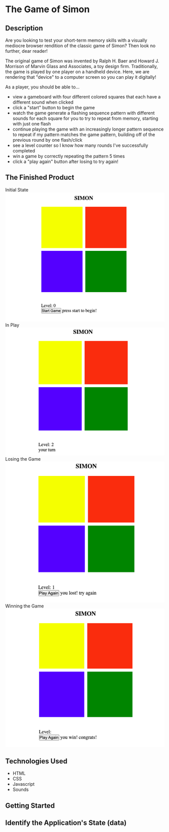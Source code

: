 # The Game of Simon

## Description

Are you looking to test your short-term memory skills with a visually mediocre browser rendition of the classic game of Simon? Then look no further, dear reader! 

The original game of Simon was invented by Ralph H. Baer and Howard J. Morrison of Marvin Glass and Associates, a toy design firm. Traditionally, the game is played by one player on a handheld device. Here, we are rendering that "device" to a computer screen so you can play it digitally! 



As a player, you should be able to... 
- view a gameboard with four different colored squares that each have a different sound when clicked
- click a "start" button to begin the game 
- watch the game generate a flashing sequence pattern with different sounds for each square for you to try to repeat from memory, starting with just one flash
- continue playing the game with an increasingly longer pattern sequence to repeat if my pattern matches the game pattern, building off of the previous round by one flash/click
- see a level counter so I know how many rounds I've successfully completed
- win a game by correctly repeating the pattern 5 times
- click a "play again" button after losing to try again!


## The Finished Product
Initial State 
![starting the game img](/startGameScreenShot.png)
In Play
![playing the game img](/inPlayScreenShot.png)
Losing the Game
![losing the game img](/lossScreenShot.png)
Winning the Game
![winning the game img](/winScreenShot.png)

## Technologies Used
- HTML 
- CSS
- Javascript 
- Sounds 

## Getting Started


## Identify the Application's State (data)

